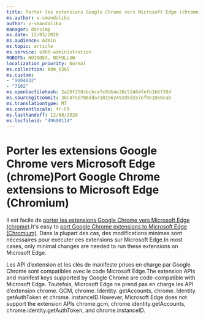 ```yaml
---
title: Porter les extensions Google Chrome vers Microsoft Edge (chrome)
ms.author: v-smandalika
author: v-smandalika
manager: dansimp
ms.date: 12/03/2020
ms.audience: Admin
ms.topic: article
ms.service: o365-administration
ROBOTS: NOINDEX, NOFOLLOW
localization_priority: Normal
ms.collection: Adm_O365
ms.custom:
- "9004032"
- "7102"
ms.openlocfilehash: 2a20f258cbcbca7c8db4e38c52464fefb1b6f39d
ms.sourcegitcommit: 38c87ed786dda7181562492d5d2e7ef0e18e0cab
ms.translationtype: MT
ms.contentlocale: fr-FR
ms.lasthandoff: 12/08/2020
ms.locfileid: "49600114"
---
```

# <a name="port-google-chrome-extensions-to-microsoft-edge-chromium"></a><span data-ttu-id="fcf6e-102">Porter les extensions Google Chrome vers Microsoft Edge (chrome)</span><span class="sxs-lookup"><span data-stu-id="fcf6e-102">Port Google Chrome extensions to Microsoft Edge (Chromium)</span></span>

<span data-ttu-id="fcf6e-103">Il est facile de [porter les extensions Google Chrome vers Microsoft Edge (chrome)](https://docs.microsoft.com/microsoft-edge/extensions-chromium/developer-guide/port-chrome-extension).</span><span class="sxs-lookup"><span data-stu-id="fcf6e-103">It's easy to [port Google Chrome extensions to Microsoft Edge (Chromium)](https://docs.microsoft.com/microsoft-edge/extensions-chromium/developer-guide/port-chrome-extension).</span></span> <span data-ttu-id="fcf6e-104">Dans la plupart des cas, des modifications minimes sont nécessaires pour exécuter ces extensions sur Microsoft Edge.</span><span class="sxs-lookup"><span data-stu-id="fcf6e-104">In most cases, only minimal changes are needed to run these extensions on Microsoft Edge.</span></span>

<span data-ttu-id="fcf6e-105">Les API d’extension et les clés de manifeste prises en charge par Google Chrome sont compatibles avec le code Microsoft Edge.</span><span class="sxs-lookup"><span data-stu-id="fcf6e-105">The extension APIs and manifest keys supported by Google Chrome are code-compatible with Microsoft Edge.</span></span> <span data-ttu-id="fcf6e-106">Toutefois, Microsoft Edge ne prend pas en charge les API d’extension chrome. GCM, chrome. Identity. getAccounts, chrome. Identity. getAuthToken et chrome. instanceID.</span><span class="sxs-lookup"><span data-stu-id="fcf6e-106">However, Microsoft Edge does not support the extension APIs chrome.gcm, chrome.identity.getAccounts, chrome.identity.getAuthToken, and chrome.instanceID.</span></span>